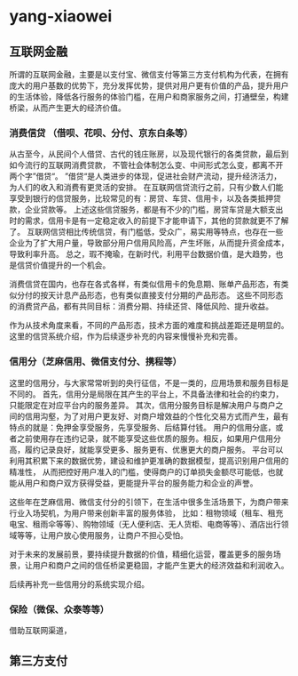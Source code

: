 # yang-xiaowei

## 互联网金融
所谓的互联网金融，主要是以支付宝、微信支付等第三方支付机构为代表，在拥有庞大的用户基数的优势下，充分发挥优势，提供对用户更有价值的产品，提升用户的生活体验，降低各行服务的体验门槛，在用户和商家服务之间，打通壁垒，构建桥梁，从而产生更大的经济价值。

### 消费信贷 （借呗、花呗、分付、京东白条等）
从古至今，从民间个人借贷、古代的钱庄账房，以及现代银行的各类贷款，最后到如今流行的互联网消费贷款，
不管社会体制怎么变、中间形式怎么变，都离不开两个字”借贷“。
”借贷“是人类进步的体现，促进社会财产流动，提升经济活力，为人们的收入和消费有更灵活的安排。
在互联网信贷流行之前，只有少数人们能享受到银行的信贷服务，比较常见的有：房贷、车贷、信用卡，以及各类抵押贷款，企业贷款等。
上述这些信贷服务，都是有不少的门槛，房贷车贷是大额支出时的需求，信用卡是有一定稳定收入的前提下才能申请下，其他的贷款就更不了解了。
互联网信贷相比传统信贷，有门槛低，受众广，易实用等特点，也存在一些企业为了扩大用户量，导致部分用户信用风险高，产生坏账，从而提升资金成本，导致利率升高。
总之，瑕不掩瑜，在新时代，利用平台数据价值，是大趋势，也是信贷价值提升的一个机会。

消费信贷在国内，也存在各式各样，有类似信用卡的免息期、账单产品形态，有类似分付的按天计息产品形态，也有类似直接支付分期的产品形态。
这些不同形态的消费贷产品，都有共同目标：消费分期、持续还贷、降低风险、提升收益。

作为从技术角度来看，不同的产品形态，技术方面的难度和挑战差距还是明显的。
这里的信贷系统介绍，作为后续逐步补充的内容来慢慢补充和完善。

### 信用分（芝麻信用、微信支付分、携程等）
这里的信用分，与大家常常听到的央行征信，不是一类的，应用场景和服务目标是不同的。
首先，信用分是局限在其产生的平台上，不具备法律和社会的约束力，只能限定在对应平台内的服务差异。
其次，信用分服务目标是解决用户与商户之间的信用沟壑，为了对用户更友好、对商户增效益的个性化交易方式而产生，最有特点的就是：免押金享受服务，先享受服务、后结算付钱。
用户的信用分底，或者之前使用存在违约记录，就不能享受这些优质的服务。相反，如果用户信用分高，履约记录良好，就能享受更多、服务更有、优惠更大的商户服务。
平台可以利用其积累下来的数据优势，建设和维护更准确的数据模型，提高识别用户信用的精准性，
从而把控好用户准入的门槛，使得商户的订单损失金额尽可能低，也就能从用户和商户双方获得受益，更能提升平台的服务能力和企业的声誉。

这些年在芝麻信用、微信支付分的引领下，在生活中很多生活场景下，为商户带来行业入场契机，为用户带来创新丰富的服务体验，
比如：租物领域（租车、租充电宝、租雨伞等等）、购物领域（无人便利店、无人货柜、电商等等）、酒店出行领域等等，让用户放心使用服务，让商户不担心受怕。

对于未来的发展前景，要持续提升数据的价值，精细化运营，覆盖更多的服务场景，让用户和商户之间的信任桥梁更稳固，才能产生更大的经济效益和利润收入。

后续再补充一些信用分的系统实现介绍。

### 保险（微保、众泰等等）

借助互联网渠道，

## 第三方支付
